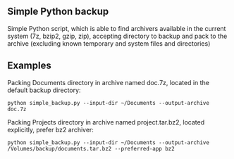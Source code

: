## Simple Python backup

Simple Python script, which is able to find archivers available in the current system (7z, bzip2, gzip, zip), accepting directory to backup and pack to the archive (excluding known temporary and system files and directories)

## Examples

Packing Documents directory in archive named doc.7z, located in the default backup directory:

`python simple_backup.py --input-dir ~/Documents --output-archive doc.7z`

Packing Projects directory in archive named project.tar.bz2, located explicitly, prefer bz2 archiver:

`python simple_backup.py --input-dir ~/Documents --output-archive /Volumes/backup/documents.tar.bz2 --preferred-app bz2` 



